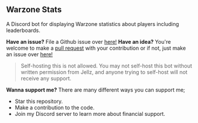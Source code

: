 ## Warzone Stats  

A Discord bot for displaying Warzone statistics about players including leaderboards.

**Have an issue?** File a Github issue over [here!](https://github.com/jellz/WarzoneStats/issues)
**Have an idea?** You're welcome to make a [pull request](https://github.com/jellz/WarzoneStats/pulls) with your contribution or if not, just make an issue over [here!](https://github.com/jellz/WarzoneStats/issues)

> Self-hosting this is not allowed. You may not self-host this bot without written permission from Jellz, and anyone trying to self-host will not receive any support.

**Wanna support me?** There are many different ways you can support me;
- Star this repository.
- Make a contribution to the code.
- Join my Discord server to learn more about financial support.

